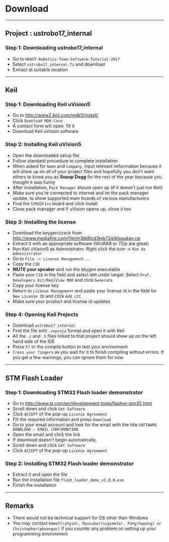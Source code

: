 # Download

---

## Project : ustrobo17_internal

### Step 1: Downloading ustrobo17_internal

* Go to ```HKUST-Robotics-Team-Software-Tutorial-2017```
* Select ```ustrobo17_internal.7z``` and download
* Extract at suitable location
---

## Keil

### Step 1: Downloading Keil uVision5

* Go to http://www2.keil.com/mdk5/install/
* Click ```Download MDK-Core```
* A contact form will open, fill it
* Download Keil uVision software

### Step 2: Installing Keil uVision5

* Open the downloaded setup file
* Follow standard procedure to complete installation
* When asked for ```Name``` and ```Company```, input relevant imformation because it will show up on all of your project files and hopefully you don't want others to know you as **Snoop Dogg** for the rest of the year because you thought it was funny
* After installation, ```Pack Manager``` should open up (if it doesn't just run Keil)
* Make sure you're connected to internet and let the pack manager update, to show supported main boards of various manufacturers
* Find the ```STM32F1xx``` board and click install
* Close pack manager and if uVision opens up, close it too

### Step 3: Installing the license

* Download the keygen/crack from http://www.mediafire.com/file/m3tb8lcd3teb72g/blusukan.rar
* Extract it with an appropriate software (WinRAR or 7Zip are great)
* Run Keil uVision5 as Administrator. Right click the icon -> ```Run As Administrator```
* Go to ```File -> License Management...```
* Copy the ```CID```
* **MUTE your speaker** and run the keygen executable
* Paste your ```CID``` in the field and select ```ARM``` under target. Select ```Prof. Developers Kit/RealView MDK``` and click ```Generate```
* Copy your license key
* Return to ```License Management``` and paste your license id in the field for ```New License ID``` and click ```Add LIC```
* Make sure your product and license id updates

### Step 4: Opening Keil Projects
* Download ```ustrobo17_internal```
* Find the file with ```.uvprojx``` format and open it with Keil
* All the ```.c``` and ```.h``` files linked to that project should show up on the left hand side of the IDE
* Press ```F7``` or the compile button to test your environment
* ```Cross your fingers``` as you wait for it to finish compiling without errors. If you get a few warnings, you can ignore them for now
---

## STM Flash Loader

### Step 1: Downloading STM32 Flash loader demonstrator

* Go to http://www.st.com/en/development-tools/flasher-stm32.html
* Scroll down and click ```Get Software```
* Click ```ACCEPT``` of the pop-up ```License Agreement```
* Fill the required information and press ```Download```
* Go to your email account and look for the email with the title ```SOFTWARE DOWNLOAD – EMAIL CONFIRMATION```
* Open the email and click the link
* If download doesn't begin automatically,
* Scroll down and click ```Get Software```
* Click ```ACCEPT``` of the pop-up ```License Agreement```

### Step 2: Installing STM32 Flash loader demonstrator

* Extract it and open the file
* Run the installation file ```flash_loader_demo_v2.8.0.exe```
* Finish the installation
---

## Remarks

* There would not be technical support for OS other than Windows
* You may contact ```Emmett(yhyim), Ryusuke(rsugimoto), Pang(hwpang) or Christopher(pkwongac)``` if you counter any problem on setting up your programming environment
